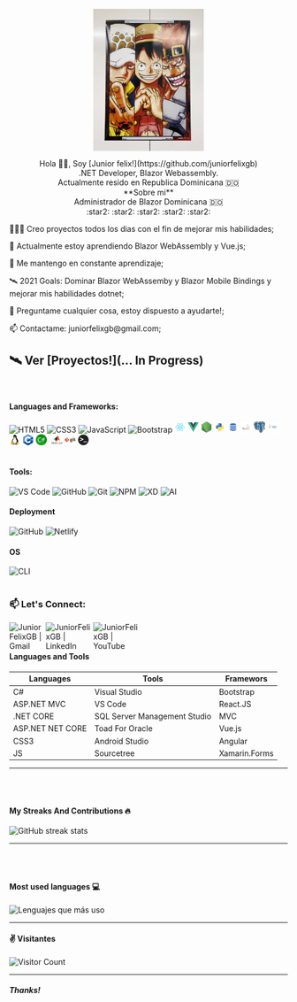 <p align="center" width="300">
   <img align="center" width="200" src="./images/OnePiece.jpeg" />
</p>
<p align="center">
  Hola 👋🏽, Soy [Junior felix!](https://github.com/juniorfelixgb) <br />
   .NET Developer, Blazor Webassembly. <br />
Actualmente resido en Republica Dominicana 🇩🇴 <br />
  **Sobre mi** <br />
  Administrador de Blazor Dominicana 🇩🇴 <br />
   :star2: :star2: :star2: :star2: :star2:
</p>

<div align="left">
    <p>👨🏽‍💻 Creo proyectos todos los dias con el fin de mejorar mis habilidades;</p>
    <p>🌱 Actualmente estoy aprendiendo Blazor WebAssembly y Vue.js;</p>
    <p>💬 Me mantengo en constante aprendizaje;</p>
    <p>🛰 2021 Goals: Dominar Blazor WebAssemby y Blazor Mobile Bindings y mejorar mis habilidades dotnet;</p>
    <p>💬 Preguntame cualquier cosa, estoy dispuesto a ayudarte!;</p>
    <p>📫 Contactame: juniorfelixgb@gmail.com;</p>
</div>

## 🛰 Ver [Proyectos!](... In Progress)
<br />

#### Languages and Frameworks:

![HTML5](https://img.shields.io/badge/-HTML5-%23E44D27?style=flat-square&logo=html5&logoColor=ffffff)
![CSS3](https://img.shields.io/badge/-CSS3-%231572B6?style=flat-square&logo=css3)
![JavaScript](https://img.shields.io/badge/-JavaScript-f7df1e?style=flat-square&logo=javascript&logoColor=white)
![Bootstrap](https://img.shields.io/badge/-Bootstrap-563D7C?style=flat-square&logo=bootstrap)
<code><img height="20" alt="React" src="https://raw.githubusercontent.com/github/explore/80688e429a7d4ef2fca1e82350fe8e3517d3494d/topics/react/react.png"></code>
<code><img height="20" alt="Vue" src="https://raw.githubusercontent.com/github/explore/80688e429a7d4ef2fca1e82350fe8e3517d3494d/topics/vue/vue.png"></code>
<code><img height="20" alt="NodeJS" src="https://raw.githubusercontent.com/github/explore/80688e429a7d4ef2fca1e82350fe8e3517d3494d/topics/nodejs/nodejs.png"></code>
<code><img height="20" alt="Python" src="https://raw.githubusercontent.com/github/explore/80688e429a7d4ef2fca1e82350fe8e3517d3494d/topics/python/python.png"></code>
<code><img height="20" alt="SQL" src="https://raw.githubusercontent.com/github/explore/80688e429a7d4ef2fca1e82350fe8e3517d3494d/topics/sql/sql.png"></code>
<code><img height="20" alt="MySQL" src="https://raw.githubusercontent.com/github/explore/80688e429a7d4ef2fca1e82350fe8e3517d3494d/topics/mysql/mysql.png"></code>
<code><img height="20" alt="Postgres" src="https://raw.githubusercontent.com/github/explore/80688e429a7d4ef2fca1e82350fe8e3517d3494d/topics/postgresql/postgresql.png"></code>
<code><img height="20" alt="Java" src="https://raw.githubusercontent.com/github/explore/80688e429a7d4ef2fca1e82350fe8e3517d3494d/topics/java/java.png"></code>
<code><img height="20" alt="Linux" src="https://raw.githubusercontent.com/github/explore/80688e429a7d4ef2fca1e82350fe8e3517d3494d/topics/linux/linux.png"></code>
<code><img height="20" alt="C++" src="https://raw.githubusercontent.com/github/explore/80688e429a7d4ef2fca1e82350fe8e3517d3494d/topics/cpp/cpp.png"></code>
<code><img height="20" alt="C#" src="https://raw.githubusercontent.com/github/explore/80688e429a7d4ef2fca1e82350fe8e3517d3494d/topics/csharp/csharp.png"></code>
<code><img height="20" alt="" src="https://camo.githubusercontent.com/f283f4a1c87ced7aad208eaa1d239488e7971752ca9e5d01bd629526a204b2bf/68747470733a2f2f64657669636f6e732e6769746875622e696f2f64657669636f6e2f64657669636f6e2e6769742f69636f6e732f646f742d6e65742f646f742d6e65742d6f726967696e616c2d776f72646d61726b2e737667"></code>
<code><img height="20" alt="Matlab" src="https://raw.githubusercontent.com/github/explore/80688e429a7d4ef2fca1e82350fe8e3517d3494d/topics/matlab/matlab.png"></code>
<code><img height="20" alt="Git" src="https://raw.githubusercontent.com/github/explore/80688e429a7d4ef2fca1e82350fe8e3517d3494d/topics/git/git.png"></code>
<code><img height="20" alt="Terminal" src="https://raw.githubusercontent.com/github/explore/80688e429a7d4ef2fca1e82350fe8e3517d3494d/topics/terminal/terminal.png"></code>
<br/>
<br/>

#### Tools:

![VS Code](http://img.shields.io/badge/-VS%20Code-007ACC?style=flat-square&logo=visual-studio-code&logoColor=ffffff)
![GitHub](https://img.shields.io/badge/-GitHub-181717?style=flat-square&logo=github)
![Git](https://img.shields.io/badge/-Git-%23F05032?style=flat-square&logo=git&logoColor=ffffff)
![NPM](https://img.shields.io/badge/-NPM-cb3837?style=flat-square&logo=npm&logoColor=ffffff)
![XD](https://img.shields.io/badge/-Adobe%20XD-470137?style=flat-square&logo=adobe-xd&logoColor=ffffff)
![AI](https://img.shields.io/badge/-Illustrator-330000?style=flat-square&logo=adobe-illustrator&logoColor=ffffff)

#### Deployment

![GitHub](https://img.shields.io/badge/-GitHub%20Pages-181717?style=flat-square&logo=github)
![Netlify](https://img.shields.io/badge/-Netlify-00c0b0?style=flat-square&logo=netlify&logoColor=ffffff)

#### OS

![CLI](http://img.shields.io/badge/-Windows-007ACC?style=flat-square&logo=windows&logoColor=ffffff)
<br/>
<br/>

### 📫 Let's Connect:
[<img align="left" alt="JuniorFelixGB | Gmail" width="66px" src="https://img.shields.io/badge/gmail-D14836?&style=for-the-badge&logo=gmail&logoColor=white" />](mailto:juniorfelixgb@gmail.com?subject=From%20GitHub&body=Hi,%20there.%20Found%20you%20from%20GitHub.)
[<img align="left" alt="JuniorFelixGB | LinkedIn" width="86px" src="https://img.shields.io/badge/linkedin-%230077B5.svg?&style=for-the-badge&logo=linkedin&logoColor=white" />](https://www.linkedin.com/in/junior-gervacio/)
[<img align="left" alt="JuniorFelixGB | YouTube" width="82px" src="https://img.shields.io/badge/youtube-%23FF0000.svg?&style=for-the-badge&logo=youtube&logoColor=white" />](https://www.youtube.com/channel/UCSfqW4rk8k25f88G3PiC5Gw)
<br />
<br />

#### Languages and Tools

 |  Languages | Tools | Framewors |
 | ----------- | ----------- |----------- |
 C#    | Visual Studio | Bootstrap
 ASP.NET MVC | VS Code | React.JS
 .NET CORE | SQL Server Management Studio | MVC
 ASP.NET NET CORE | Toad For Oracle | Vue.js
 CSS3 | Android Studio | Angular
 JS | Sourcetree | Xamarin.Forms
___

<br />
<br />

#### My Streaks And Contributions :fire:

![GitHub streak stats](https://github-readme-streak-stats.herokuapp.com/?user=juniorfelixgb&theme=tokyonight)  
___

<br />
<br />

#### Most used languages :computer:

![Lenguajes que más uso](https://github-readme-stats.vercel.app/api/top-langs/?username=juniorfelixgb&layout=compact&show_icons=true&langs_count=10,html&theme=tokyonight)

___

#### :v: Visitantes

![Visitor Count](https://profile-counter.glitch.me/juniorfelixgb/count.svg)

___

##### Thanks!
